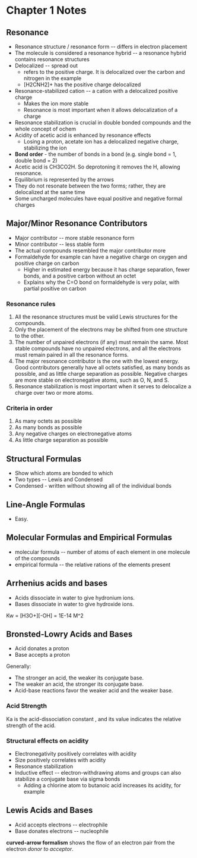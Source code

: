 # Chapter 1 Notes

## Resonance
* Resonance structure / resonance form -- differs in electron placement
* The molecule is considered a resonance hybrid -- a resonance hybrid contains resonance structures
* Delocalized -- spread out
  * refers to the positive charge. It is delocalized over the carbon and nitrogen in the example
  * [H2CNH2]+ has the positive charge delocalized
* Resonance-stabilized cation -- a cation with a delocalized positive charge
  * Makes the ion more stable
  * Resonance is most important when it allows delocalization of a charge
* Resonance stabilization is crucial in double bonded compounds and the whole concept of ochem
* Acidity of acetic acid is enhanced by resonance effects
  * Losing a proton, acetate ion has a delocalized negative charge, stabilizing the ion
* **Bond order** - the number of bonds in a bond (e.g. single bond = 1, double bond = 2)
* Acetic acid is CH3CO2H. So deprotoning it removes the H, allowing resonance.
* Equilibrium is represented by the arrows
* They do not resonate between the two forms; rather, they are delocalized at the same time
* Some uncharged molecules have equal positive and negative formal charges

## Major/Minor Resonance Contributors
* Major contributor -- more stable resonance form
* Minor contributor -- less stable form
* The actual compounds resembled the major contributor more
* Formaldehyde for example can have a negative charge on oxygen and positive charge on carbon
  * Higher in estimated energy because it has charge separation, fewer bonds, and a positive carbon without an octet
  * Explains why the C=O bond on formaldehyde is very polar, with partial positive on carbon

### Resonance rules

1. All the resonance structures must be valid Lewis structures for the compounds.
2. Only the placement of the electrons may be shifted from one structure to the other.
3. The number of unpaired electrons (if any) must remain the same. Most stable compounds have no unpaired electrons, and all the electrons must remain paired in all the resonance forms.
4. The major resonance contributor is the one with the lowest energy. Good contributors generally have all octets satisfied, as many bonds as possible, and as little charge separation as possible. Negative charges are more stable on electronegative atoms, such as O, N, and S.
5. Resonance stabilization is most important when it serves to delocalize a charge over two or more atoms.

### Criteria in order

1. As many octets as possible
2. As many bonds as possible
3. Any negative charges on electronegative atoms
4. As little charge separation as possible

## Structural Formulas
* Show which atoms are bonded to which
* Two types -- Lewis and Condensed
* Condensed - written without showing all of the individual bonds

## Line-Angle Formulas
* Easy.

## Molecular Formulas and Empirical Formulas
* molecular formula -- number of atoms of each element in one molecule of the compounds
* empirical formula -- the relative rations of the elements present

## Arrhenius acids and bases
* Acids dissociate in water to give hydronium ions.
* Bases dissociate in water to give hydroxide ions.

Kw = [H3O+][-OH] = 1E-14 M^2

## Bronsted-Lowry Acids and Bases
* Acid donates a proton
* Base accepts a proton

Generally:
* The stronger an acid, the weaker its conjugate base.
* The weaker an acid, the stronger its conjugate base.
* Acid-base reactions favor the weaker acid and the weaker base.

### Acid Strength
Ka is the acid-dissociation constant , and its value indicates the relative strength of the acid.

### Structural effects on acidity
* Electronegativity positively correlates with acidity
* Size positively correlates with acidity
* Resonance stabilization
* Inductive effect -- electron-withdrawing atoms and groups can also stabilize a conjugate base via sigma bonds
  * Adding a chlorine atom to butanoic acid increases its acidity, for example

## Lewis Acids and Bases
* Acid accepts electrons -- electrophile
* Base donates electrons -- nucleophile

**curved-arrow formalism** shows the flow of an electron pair from the electron *donor to acceptor*.

